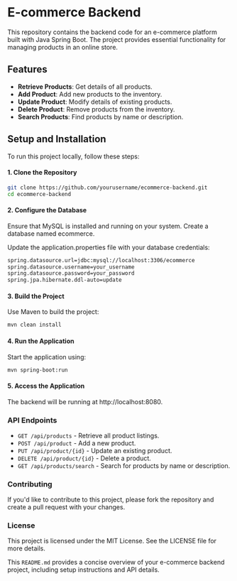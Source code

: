 
# E-commerce Backend

This repository contains the backend code for an e-commerce platform built with Java Spring Boot. The project provides essential functionality for managing products in an online store.

## Features

- **Retrieve Products**: Get details of all products.
- **Add Product**: Add new products to the inventory.
- **Update Product**: Modify details of existing products.
- **Delete Product**: Remove products from the inventory.
- **Search Products**: Find products by name or description.

## Setup and Installation

To run this project locally, follow these steps:

#### 1. Clone the Repository

```bash
git clone https://github.com/yourusername/ecommerce-backend.git
cd ecommerce-backend
```
#### 2. Configure the Database
Ensure that MySQL is installed and running on your system. Create a database named ecommerce.

Update the application.properties file with your database credentials:

```bash
spring.datasource.url=jdbc:mysql://localhost:3306/ecommerce
spring.datasource.username=your_username
spring.datasource.password=your_password
spring.jpa.hibernate.ddl-auto=update
```
#### 3. Build the Project
Use Maven to build the project:

```bash
mvn clean install
```
#### 4. Run the Application

Start the application using:
```bash
mvn spring-boot:run
```
#### 5. Access the Application
The backend will be running at http://localhost:8080.

### API Endpoints
- `GET /api/products` - Retrieve all product listings.
- `POST /api/product` - Add a new product.
- `PUT /api/product/{id}` - Update an existing product.
- `DELETE /api/product/{id}` - Delete a product.
- `GET /api/products/search` - Search for products by name or description.

### Contributing
If you'd like to contribute to this project, please fork the repository and create a pull request with your changes.

### License
This project is licensed under the MIT License. See the LICENSE file for more details.


This `README.md` provides a concise overview of your e-commerce backend project, including setup instructions and API details.
